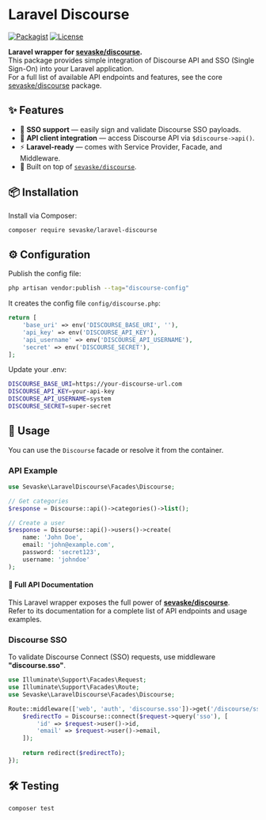 # Laravel Discourse

[![Packagist](https://img.shields.io/packagist/v/sevaske/laravel-discourse.svg)](https://packagist.org/packages/sevaske/laravel-discourse)
[![License](https://img.shields.io/github/license/sevaske/laravel-discourse.svg)](LICENSE)

**Laravel wrapper for [sevaske/discourse](https://github.com/sevaske/discourse).**  
This package provides simple integration of Discourse API and SSO (Single Sign-On) into your Laravel application.  
For a full list of available API endpoints and features, see the core [sevaske/discourse](https://github.com/sevaske/discourse) package.


## ✨ Features

- 🔑 **SSO support** — easily sign and validate Discourse SSO payloads.
- 📡 **API client integration** — access Discourse API via `$discourse->api()`.
- ⚡ **Laravel-ready** — comes with Service Provider, Facade, and Middleware.
- 🧩 Built on top of [`sevaske/discourse`](https://github.com/sevaske/discourse).


## 📦 Installation

Install via Composer:

```bash
composer require sevaske/laravel-discourse
```


## ⚙️ Configuration

Publish the config file:

```bash
php artisan vendor:publish --tag="discourse-config"
```

It creates the config file `config/discourse.php`:

```php
return [
    'base_uri' => env('DISCOURSE_BASE_URI', ''),
    'api_key' => env('DISCOURSE_API_KEY'),
    'api_username' => env('DISCOURSE_API_USERNAME'),
    'secret' => env('DISCOURSE_SECRET'),
];
```

Update your .env:
```bash
DISCOURSE_BASE_URI=https://your-discourse-url.com
DISCOURSE_API_KEY=your-api-key
DISCOURSE_API_USERNAME=system
DISCOURSE_SECRET=super-secret
```


## 🚀 Usage

You can use the `Discourse` facade or resolve it from the container.

### API Example

```php
use Sevaske\LaravelDiscourse\Facades\Discourse;

// Get categories
$response = Discourse::api()->categories()->list();

// Create a user
$response = Discourse::api()->users()->create(
    name: 'John Doe',
    email: 'john@example.com',
    password: 'secret123',
    username: 'johndoe'
);
```

#### 📖 Full API Documentation

This Laravel wrapper exposes the full power of [**sevaske/discourse**](https://github.com/sevaske/discourse).  
Refer to its documentation for a complete list of API endpoints and usage examples.

### Discourse SSO

To validate Discourse Connect (SSO) requests, use middleware **"discourse.sso"**.

```php
use Illuminate\Support\Facades\Request;
use Illuminate\Support\Facades\Route;
use Sevaske\LaravelDiscourse\Facades\Discourse;

Route::middleware(['web', 'auth', 'discourse.sso'])->get('/discourse/sso', function(Request $request){
    $redirectTo = Discourse::connect($request->query('sso'), [
        'id' => $request->user()->id,
        'email' => $request->user()->email,
    ]);
    
    return redirect($redirectTo);
});

```


## 🛠 Testing

```bash
composer test
```